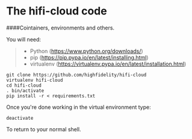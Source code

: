 The hifi-cloud code
===================

####Cointainers, environments and others.

You will need:

> - Python (https://www.python.org/downloads/)
> - pip (https://pip.pypa.io/en/latest/installing.html)
> - virtualenv (https://virtualenv.pypa.io/en/latest/installation.html)

```
git clone https://github.com/highfidelity/hifi-cloud
virtualenv hifi-cloud
cd hifi-cloud
. bin/activate
pip install -r < requirements.txt
```

Once you're done working in the virtual environment type:

```
deactivate
```

To return to your normal shell.
